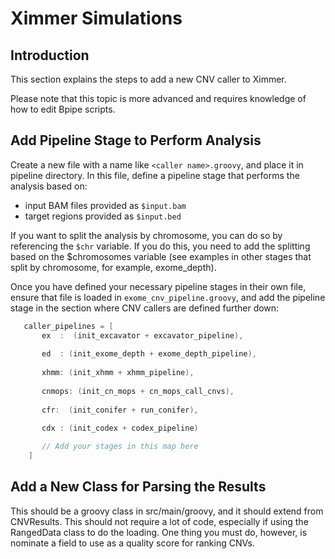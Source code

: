 # Ximmer Simulations

## Introduction

This section explains the steps to add a new CNV caller to Ximmer.

Please note that this topic is more advanced and requires knowledge of
how to edit Bpipe scripts.

## Add Pipeline Stage to Perform Analysis

Create a new file with a name like `<caller name>.groovy`, and place it
in pipeline directory. In this file, define a pipeline stage that performs the 
analysis based on:

 * input BAM files provided as `$input.bam`
 * target regions provided as `$input.bed`

If you want to split the analysis by chromosome, you can do so by referencing the
`$chr` variable. If you do this, you need to add the splitting based on the $chromosomes
variable (see examples in other stages that split by chromosome, for example, exome_depth).

Once you have defined your necessary pipeline stages in their own file, 
ensure that file is loaded in `exome_cnv_pipeline.groovy`, and add the pipeline stage
in the section where CNV callers are defined further down:

```groovy
   caller_pipelines = [
       ex  :  (init_excavator + excavator_pipeline),
       
       ed  : (init_exome_depth + exome_depth_pipeline),
       
       xhmm: (init_xhmm + xhmm_pipeline),
       
       cnmops: (init_cn_mops + cn_mops_call_cnvs),
       
       cfr:  (init_conifer + run_conifer),
       
       cdx : (init_codex + codex_pipeline)

       // Add your stages in this map here
    ]    
```

## Add a New Class for Parsing the Results

This should be a groovy class in src/main/groovy, and it should extend from CNVResults. 
This should not require a lot of code, especially if using the RangedData class to 
do the loading. One thing you must do, however, is nominate a field to use as a quality 
score for ranking CNVs.
